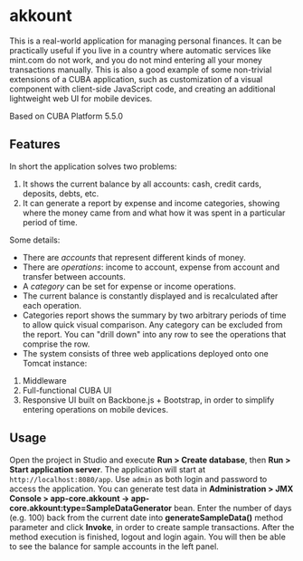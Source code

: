 akkount
=======

This is a real-world application for managing personal finances. It can be practically useful if you live in a country where automatic services like mint.com do not work, and you do not mind entering all your money transactions manually.
This is also a good example of some non-trivial extensions of a CUBA application, such as customization of a visual component with client-side JavaScript code, and creating an additional lightweight web UI for mobile devices.

Based on CUBA Platform 5.5.0


Features
--------

In short the application solves two problems:
 1.	It shows the current balance by all accounts: cash, credit cards, deposits, debts, etc.
 2.	It can generate a report by expense and income categories, showing where the money came from and what how it was spent in a particular period of time.

Some details:
*	There are _accounts_ that represent different kinds of money.
*	There are _operations_: income to account, expense from account and transfer between accounts.
*	A _category_ can be set for expense or income operations.
*	The current balance is constantly displayed and is recalculated after each operation.
*	Categories report shows the summary by two arbitrary periods of time to allow quick visual comparison. Any category can be excluded from the report. You can "drill down" into any row to see the operations that comprise the row.
*	The system consists of three web applications deployed onto one Tomcat instance:
   1.	Middleware
   2.	Full-functional CUBA UI
   3.	Responsive UI built on Backbone.js + Bootstrap, in order to simplify entering operations on mobile devices.

Usage
-----

Open the project in Studio and execute **Run > Create database**, then **Run > Start application server**. The application will start at `http://localhost:8080/app`. Use `admin` as both login and password to access the application. You can generate test data in **Administration > JMX Console > app-core.akkount -> app-core.akkount:type=SampleDataGenerator** bean. Enter the number of days (e.g. 100) back from the current date into **generateSampleData()** method parameter and click **Invoke**, in order to create sample transactions. After the method execution is finished, logout and login again. You will then be able to see the balance for sample accounts in the left panel.

